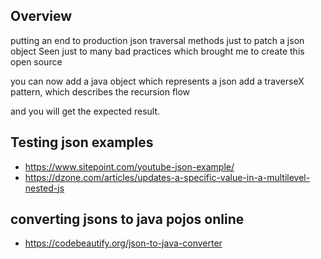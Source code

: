 ## Overview

putting an end to production json traversal methods just to patch a json object
Seen just to many bad practices which brought me to create this open source

you can now add a java object which represents a json
add a traverseX pattern, which describes the recursion flow

and you will get the expected result.


## Testing json examples

* https://www.sitepoint.com/youtube-json-example/
* https://dzone.com/articles/updates-a-specific-value-in-a-multilevel-nested-js

## converting jsons to java pojos online
* https://codebeautify.org/json-to-java-converter